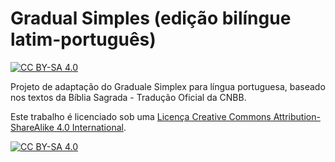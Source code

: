 # Gradual Simples (edição bilíngue latim-português)
[![CC BY-SA 4.0][cc-by-sa-shield]][cc-by-sa]

Projeto de adaptação do Graduale Simplex para língua portuguesa, baseado nos textos da Bíblia Sagrada - Tradução Oficial da CNBB.

Este trabalho é licenciado sob uma
[Licença Creative Commons Attribution-ShareAlike 4.0 International][cc-by-sa].

[![CC BY-SA 4.0][cc-by-sa-image]][cc-by-sa]

[cc-by-sa]: http://creativecommons.org/licenses/by-sa/4.0/
[cc-by-sa-image]: https://licensebuttons.net/l/by-sa/4.0/88x31.png
[cc-by-sa-shield]: https://img.shields.io/badge/License-CC%20BY--SA%204.0-lightgrey.svg

